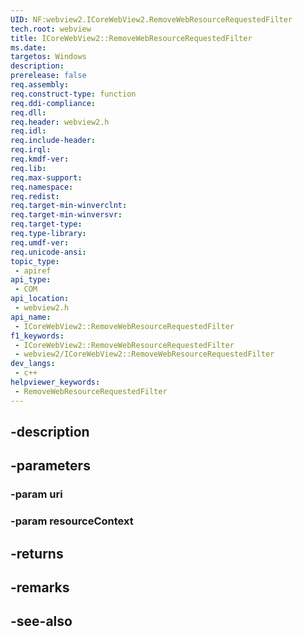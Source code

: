 ```yaml
---
UID: NF:webview2.ICoreWebView2.RemoveWebResourceRequestedFilter
tech.root: webview
title: ICoreWebView2::RemoveWebResourceRequestedFilter
ms.date: 
targetos: Windows
description: 
prerelease: false
req.assembly: 
req.construct-type: function
req.ddi-compliance: 
req.dll: 
req.header: webview2.h
req.idl: 
req.include-header: 
req.irql: 
req.kmdf-ver: 
req.lib: 
req.max-support: 
req.namespace: 
req.redist: 
req.target-min-winverclnt: 
req.target-min-winversvr: 
req.target-type: 
req.type-library: 
req.umdf-ver: 
req.unicode-ansi: 
topic_type:
 - apiref
api_type:
 - COM
api_location:
 - webview2.h
api_name:
 - ICoreWebView2::RemoveWebResourceRequestedFilter
f1_keywords:
 - ICoreWebView2::RemoveWebResourceRequestedFilter
 - webview2/ICoreWebView2::RemoveWebResourceRequestedFilter
dev_langs:
 - c++
helpviewer_keywords:
 - RemoveWebResourceRequestedFilter
---
```


## -description

## -parameters

### -param uri

### -param resourceContext

## -returns

## -remarks

## -see-also

